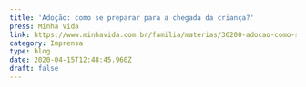 ```yaml
---
title: 'Adoção: como se preparar para a chegada da criança?'
press: Minha Vida
link: https://www.minhavida.com.br/familia/materias/36200-adocao-como-se-preparar-para-a-chegada-da-crianca
category: Imprensa
type: blog
date: 2020-04-15T12:48:45.960Z
draft: false
---
```

